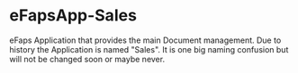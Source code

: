 # eFapsApp-Sales
eFaps Application that provides the main Document management. Due to history the Application is named "Sales". It is one big naming confusion but will not be changed soon or maybe never.
